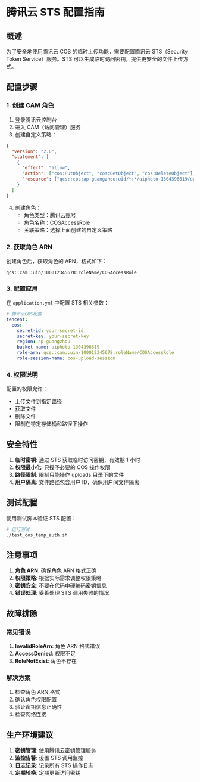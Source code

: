 # 腾讯云 STS 配置指南

## 概述

为了安全地使用腾讯云 COS 的临时上传功能，需要配置腾讯云 STS（Security Token Service）服务。STS 可以生成临时访问密钥，提供更安全的文件上传方式。

## 配置步骤

### 1. 创建 CAM 角色

1. 登录腾讯云控制台
2. 进入 CAM（访问管理）服务
3. 创建自定义策略：

```json
{
  "version": "2.0",
  "statement": [
    {
      "effect": "allow",
      "action": ["cos:PutObject", "cos:GetObject", "cos:DeleteObject"],
      "resource": ["qcs::cos:ap-guangzhou:uid/*:*/aiphoto-1304396619/uploads/*"]
    }
  ]
}
```

4. 创建角色：
   - 角色类型：腾讯云账号
   - 角色名称：COSAccessRole
   - 关联策略：选择上面创建的自定义策略

### 2. 获取角色 ARN

创建角色后，获取角色的 ARN，格式如下：

```
qcs::cam::uin/100012345678:roleName/COSAccessRole
```

### 3. 配置应用

在 `application.yml` 中配置 STS 相关参数：

```yaml
# 腾讯云COS配置
tencent:
  cos:
    secret-id: your-secret-id
    secret-key: your-secret-key
    region: ap-guangzhou
    bucket-name: aiphoto-1304396619
    role-arn: qcs::cam::uin/100012345678:roleName/COSAccessRole
    role-session-name: cos-upload-session
```

### 4. 权限说明

配置的权限允许：

- 上传文件到指定路径
- 获取文件
- 删除文件
- 限制在特定存储桶和路径下操作

## 安全特性

1. **临时密钥**: 通过 STS 获取临时访问密钥，有效期 1 小时
2. **权限最小化**: 只授予必要的 COS 操作权限
3. **路径限制**: 限制只能操作 uploads 目录下的文件
4. **用户隔离**: 文件路径包含用户 ID，确保用户间文件隔离

## 测试配置

使用测试脚本验证 STS 配置：

```bash
# 运行测试
./test_cos_temp_auth.sh
```

## 注意事项

1. **角色 ARN**: 确保角色 ARN 格式正确
2. **权限策略**: 根据实际需求调整权限策略
3. **密钥安全**: 不要在代码中硬编码密钥信息
4. **错误处理**: 妥善处理 STS 调用失败的情况

## 故障排除

### 常见错误

1. **InvalidRoleArn**: 角色 ARN 格式错误
2. **AccessDenied**: 权限不足
3. **RoleNotExist**: 角色不存在

### 解决方案

1. 检查角色 ARN 格式
2. 确认角色权限配置
3. 验证密钥信息正确性
4. 检查网络连接

## 生产环境建议

1. **密钥管理**: 使用腾讯云密钥管理服务
2. **监控告警**: 设置 STS 调用监控
3. **日志记录**: 记录所有 STS 操作日志
4. **定期轮换**: 定期更新访问密钥
